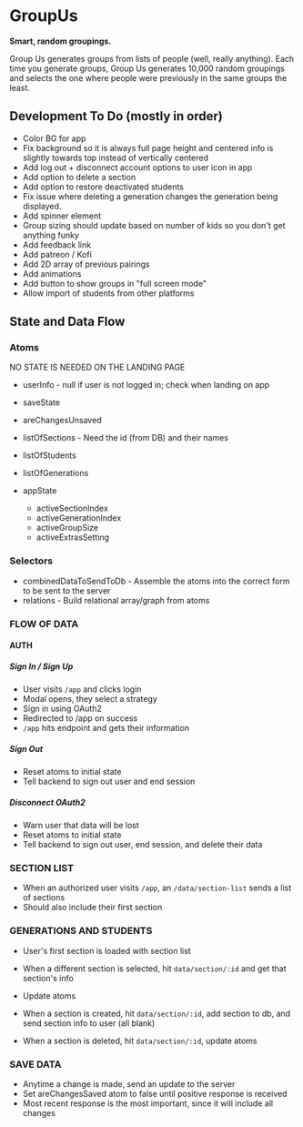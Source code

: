 # GroupUs

**Smart, random groupings.**

Group Us generates groups from lists of people (well, really anything). Each time you generate groups, Group Us generates 10,000 random groupings and selects the one where people were previously in the same groups the least.

## Development To Do (mostly in order)

- Color BG for app
- Fix background so it is always full page height and centered info is slightly towards top instead of vertically centered
- Add log out + disconnect account options to user icon in app
- Add option to delete a section
- Add option to restore deactivated students
- Fix issue where deleting a generation changes the generation being displayed.
- Add spinner element
- Group sizing should update based on number of kids so you don't get anything funky
- Add feedback link
- Add patreon / Kofi
- Add 2D array of previous pairings
- Add animations
- Add button to show groups in "full screen mode"
- Allow import of students from other platforms

## State and Data Flow

### Atoms

NO STATE IS NEEDED ON THE LANDING PAGE

- userInfo - null if user is not logged in; check when landing on app

- saveState
- areChangesUnsaved

- listOfSections - Need the id (from DB) and their names
- listOfStudents
- listOfGenerations

- appState
  - activeSectionIndex
  - activeGenerationIndex
  - activeGroupSize
  - activeExtrasSetting

### Selectors

- combinedDataToSendToDb - Assemble the atoms into the correct form to be sent to the server
- relations - Build relational array/graph from atoms

### FLOW OF DATA

#### AUTH

##### Sign In / Sign Up

- User visits `/app` and clicks login
- Modal opens, they select a strategy
- Sign in using OAuth2
- Redirected to /app on success
- `/app` hits endpoint and gets their information

##### Sign Out

- Reset atoms to initial state
- Tell backend to sign out user and end session

##### Disconnect OAuth2

- Warn user that data will be lost
- Reset atoms to initial state
- Tell backend to sign out user, end session, and delete their data

### SECTION LIST

- When an authorized user visits `/app`, an `/data/section-list` sends a list of sections
- Should also include their first section

### GENERATIONS AND STUDENTS

- User's first section is loaded with section list

- When a different section is selected, hit `data/section/:id` and get that section's info
- Update atoms

- When a section is created, hit `data/section/:id`, add section to db, and send section info to user (all blank)

- When a section is deleted, hit `data/section/:id`, update atoms

### SAVE DATA

- Anytime a change is made, send an update to the server
- Set areChangesSaved atom to false until positive response is received
- Most recent response is the most important, since it will include all changes